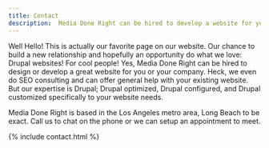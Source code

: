 ```yaml
---
title: Contact
description:  Media Done Right can be hired to develop a website for your company or project
---
```


Well Hello! This is actually our favorite page on our website. Our chance to build a new relationship and hopefully an opportunity do what we love: Drupal websites! For cool people! Yes, Media Done Right can be hired to design or develop a great website for you or your company. Heck, we even do SEO consulting and can offer general help with your existing website. But our expertise is Drupal; Drupal optimized, Drupal configured, and Drupal customized specifically to your website needs.

Media Done Right is based in the Los Angeles metro area, Long Beach to be exact. Call us to chat on the phone or we can setup an appointment to meet.


{% include contact.html %}
